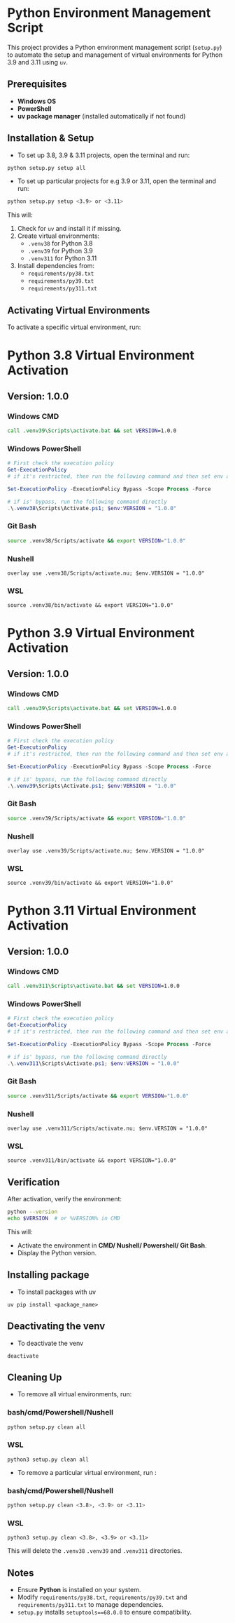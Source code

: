 # Python Environment Management Script

This project provides a Python environment management script (`setup.py`) to automate the setup and management of virtual environments for Python 3.9 and 3.11 using `uv`.

## Prerequisites

- **Windows OS**
- **PowerShell**
- **uv package manager** (installed automatically if not found)

## Installation & Setup

- To set up 3.8, 3.9 & 3.11 projects, open the terminal and run:

```bash
python setup.py setup all
```
- To set up particular projects for e.g 3.9 or 3.11, open the terminal and run:

``` bash
python setup.py setup <3.9> or <3.11>
```

This will:

1. Check for `uv` and install it if missing.
2. Create virtual environments:
    - `.venv38` for Python 3.8
    - `.venv39` for Python 3.9
    - `.venv311` for Python 3.11
3. Install dependencies from:
    - `requirements/py38.txt`
    - `requirements/py39.txt`
    - `requirements/py311.txt`

## Activating Virtual Environments

To activate a specific virtual environment, run:

# Python 3.8 Virtual Environment Activation

## Version: 1.0.0

### Windows CMD
```cmd
call .venv39\Scripts\activate.bat && set VERSION=1.0.0
```

### Windows PowerShell
```powershell
# First check the execution policy
Get-ExecutionPolicy
# if it's restricted, then run the following command and then set env and version

Set-ExecutionPolicy -ExecutionPolicy Bypass -Scope Process -Force

# if is' bypass, run the following command directly
.\.venv38\Scripts\Activate.ps1; $env:VERSION = "1.0.0"
```

### Git Bash
```bash
source .venv38/Scripts/activate && export VERSION="1.0.0"
```

### Nushell
```nu
overlay use .venv38/Scripts/activate.nu; $env.VERSION = "1.0.0"
```
### WSL
```WSL
source .venv38/bin/activate && export VERSION="1.0.0"
```

# Python 3.9 Virtual Environment Activation

## Version: 1.0.0

### Windows CMD
```cmd
call .venv39\Scripts\activate.bat && set VERSION=1.0.0
```

### Windows PowerShell
```powershell
# First check the execution policy
Get-ExecutionPolicy
# if it's restricted, then run the following command and then set env and version

Set-ExecutionPolicy -ExecutionPolicy Bypass -Scope Process -Force

# if is' bypass, run the following command directly
.\.venv39\Scripts\Activate.ps1; $env:VERSION = "1.0.0"
```

### Git Bash
```bash
source .venv39/Scripts/activate && export VERSION="1.0.0"
```

### Nushell
```nu
overlay use .venv39/Scripts/activate.nu; $env.VERSION = "1.0.0"
```
### WSL
```WSL
source .venv39/bin/activate && export VERSION="1.0.0"
```

# Python 3.11 Virtual Environment Activation

## Version: 1.0.0

### Windows CMD
```cmd
call .venv311\Scripts\activate.bat && set VERSION=1.0.0
```

### Windows PowerShell
```powershell
# First check the execution policy
Get-ExecutionPolicy
# if it's restricted, then run the following command and then set env and version

Set-ExecutionPolicy -ExecutionPolicy Bypass -Scope Process -Force

# if is' bypass, run the following command directly
.\.venv311\Scripts\Activate.ps1; $env:VERSION = "1.0.0"
```

### Git Bash
```bash
source .venv311/Scripts/activate && export VERSION="1.0.0"
```

### Nushell
```nu
overlay use .venv311/Scripts/activate.nu; $env.VERSION = "1.0.0"
```

### WSL
```WSL
source .venv311/bin/activate && export VERSION="1.0.0"
```

## Verification
After activation, verify the environment:

```sh
python --version
echo $VERSION  # or %VERSION% in CMD
```

This will:

- Activate the environment in **CMD/ Nushell/ Powershell/ Git Bash**.
- Display the Python version.


## Installing package

- To install packages with uv
```
uv pip install <package_name>
```

## Deactivating the venv

- To deactivate the venv

```
deactivate
```

## Cleaning Up

- To remove all virtual environments, run:

### bash/cmd/Powershell/Nushell
```bash
python setup.py clean all
```
### WSL
```WSL
python3 setup.py clean all
```

- To remove a particular virtual environment, run :

### bash/cmd/Powershell/Nushell
```bash
python setup.py clean <3.8>, <3.9> or <3.11>
```

### WSL

```WSL
python3 setup.py clean <3.8>, <3.9> or <3.11>
```

This will delete the `.venv38` `.venv39` and `.venv311` directories.

## Notes

- Ensure **Python** is installed on your system.
- Modify `requirements/py38.txt`, `requirements/py39.txt` and `requirements/py311.txt` to manage dependencies.
- `setup.py` installs `setuptools==68.0.0` to ensure compatibility.
